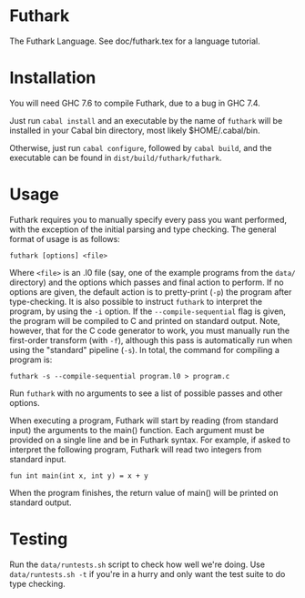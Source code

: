 Futhark
==========

The Futhark Language.  See doc/futhark.tex for a language tutorial.

Installation
============

You will need GHC 7.6 to compile Futhark, due to a bug in GHC 7.4.

Just run `cabal install` and an executable by the name of `futhark` will be
installed in your Cabal bin directory, most likely $HOME/.cabal/bin.

Otherwise, just run `cabal configure`, followed by `cabal build`, and
the executable can be found in `dist/build/futhark/futhark`.

Usage
=====

Futhark requires you to manually specify every pass you want
performed, with the exception of the initial parsing and type
checking.  The general format of usage is as follows:

    futhark [options] <file>

Where `<file>` is an .l0 file (say, one of the example programs from
the `data/` directory) and the options which passes and final action
to perform.  If no options are given, the default action is to
pretty-print (`-p`) the program after type-checking.  It is also
possible to instruct `futhark` to interpret the program, by using the
`-i` option.  If the `--compile-sequential` flag is given, the program
will be compiled to C and printed on standard output.  Note, however,
that for the C code generator to work, you must manually run the
first-order transform (with `-f`), although this pass is automatically
run when using the "standard" pipeline (`-s`).  In total, the command
for compiling a program is:

    futhark -s --compile-sequential program.l0 > program.c

Run `futhark` with no arguments to see a list of possible passes and
other options.

When executing a program, Futhark will start by reading (from standard
input) the arguments to the main() function.  Each argument must be
provided on a single line and be in Futhark syntax.  For example, if
asked to interpret the following program, Futhark will read two
integers from standard input.

    fun int main(int x, int y) = x + y

When the program finishes, the return value of main() will be printed
on standard output.

Testing
=======

Run the `data/runtests.sh` script to check how well we're doing.  Use
`data/runtests.sh -t` if you're in a hurry and only want the test
suite to do type checking.

